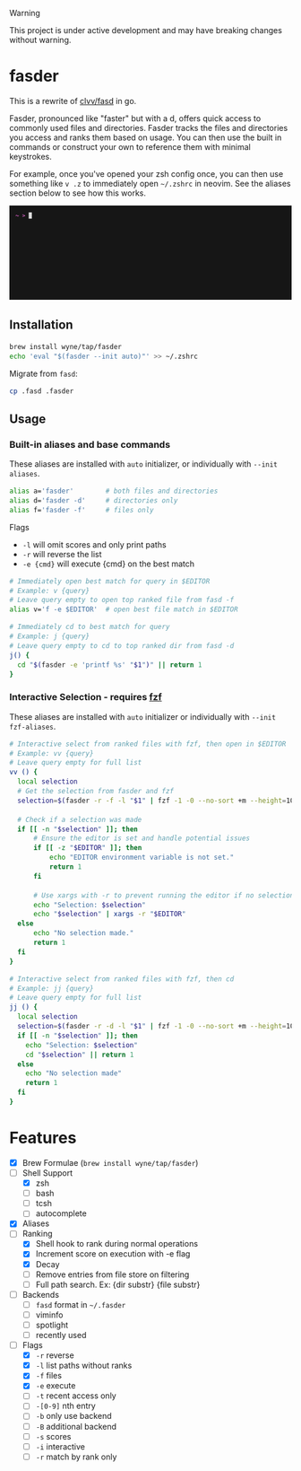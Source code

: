 > [!WARNING]
> This project is under active development and may have breaking changes without warning.

# fasder

This is a rewrite of [clvv/fasd](http://github.com/clvv/fasd) in go.

Fasder, pronounced like "faster" but with a d, offers quick access to commonly
used files and directories. Fasder tracks the files and directories you access
and ranks them based on usage. You can then use the built in commands or
construct your own to reference them with minimal keystrokes.

For example, once you've opened your zsh config once, you can then use something
like `v .z` to immediately open `~/.zshrc` in neovim. See the aliases section
below to see how this works.

![Demo](./demo.gif)

## Installation

```bash
brew install wyne/tap/fasder
echo 'eval "$(fasder --init auto)"' >> ~/.zshrc
```

Migrate from `fasd`:

```bash
cp .fasd .fasder
```

## Usage

### Built-in aliases and base commands

These aliases are installed with `auto` initializer, or individually
with `--init aliases`.

```bash
alias a='fasder'        # both files and directories
alias d='fasder -d'     # directories only
alias f='fasder -f'     # files only
```

Flags

- `-l` will omit scores and only print paths
- `-r` will reverse the list
- `-e {cmd}` will execute {cmd} on the best match

```bash
# Immediately open best match for query in $EDITOR
# Example: v {query}
# Leave query empty to open top ranked file from fasd -f
alias v='f -e $EDITOR'  # open best file match in $EDITOR
```

```bash
# Immediately cd to best match for query
# Example: j {query}
# Leave query empty to cd to top ranked dir from fasd -d
j() {
  cd "$(fasder -e 'printf %s' "$1")" || return 1
}
```

### Interactive Selection - requires [fzf](https://github.com/junegunn/fzf)

These aliases are installed with `auto` initializer or individually with
`--init fzf-aliases`.

```bash
# Interactive select from ranked files with fzf, then open in $EDITOR
# Example: vv {query}
# Leave query empty for full list
vv () {
  local selection
  # Get the selection from fasder and fzf
  selection=$(fasder -r -f -l "$1" | fzf -1 -0 --no-sort +m --height=10)

  # Check if a selection was made
  if [[ -n "$selection" ]]; then
      # Ensure the editor is set and handle potential issues
      if [[ -z "$EDITOR" ]]; then
          echo "EDITOR environment variable is not set."
          return 1
      fi

      # Use xargs with -r to prevent running the editor if no selection
      echo "Selection: $selection"
      echo "$selection" | xargs -r "$EDITOR"
  else
      echo "No selection made."
      return 1
  fi
}
```

```bash
# Interactive select from ranked files with fzf, then cd
# Example: jj {query}
# Leave query empty for full list
jj () {
  local selection
  selection=$(fasder -r -d -l "$1" | fzf -1 -0 --no-sort +m --height=10)
  if [[ -n "$selection" ]]; then
    echo "Selection: $selection"
    cd "$selection" || return 1
  else
    echo "No selection made"
    return 1
  fi
}
```

# Features

- [x] Brew Formulae (`brew install wyne/tap/fasder`)
- [ ] Shell Support
  - [x] zsh
  - [ ] bash
  - [ ] tcsh
  - [ ] autocomplete
- [x] Aliases
- [ ] Ranking
  - [x] Shell hook to rank during normal operations
  - [x] Increment score on execution with -e flag
  - [x] Decay
  - [ ] Remove entries from file store on filtering
  - [ ] Full path search. Ex: {dir substr} {file substr}
- [ ] Backends
  - [ ] `fasd` format in `~/.fasder`
  - [ ] viminfo
  - [ ] spotlight
  - [ ] recently used
- [ ] Flags
  - [x] `-r` reverse
  - [x] `-l` list paths without ranks
  - [x] `-f` files
  - [x] `-e` execute
  - [ ] `-t` recent access only
  - [ ] `-[0-9]` nth entry
  - [ ] `-b` only use backend
  - [ ] `-B` additional backend
  - [ ] `-s` scores
  - [ ] `-i` interactive
  - [ ] `-r` match by rank only
